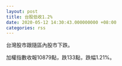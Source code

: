 ```yaml
---
layout: post
title: 台股低收1.2%
date: 2020-05-12 14:30:43.000000000 +08:00
categories: rss
---
```


台灣股市跟隨區內股市下跌。

加權指數收報10879點，跌133點，跌幅1.21%。
